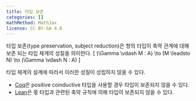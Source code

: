 ```yaml
---
title: 타입 보존
categories: []
mathMethod: MathJax
license: CC BY-SA 4.0
---
```


타입 보존(type preservation, subject reduction)은 항의 타입이 축약 관계에 대해 보존 되는 타입 체계의 성질을 의미한다.
\[ (\Gamma \vdash M : A) \to (M \leadsto N) \to (\Gamma \vdash N : A) \]

타입 체계의 설계에 따라서 이러한 성질이 성립하지 않을 수 있다.

* [Coq](Coq)은 positive coinductive 타입을 사용할 경우 타입이 보존되지 않을 수 있다.
* [Lean](Lean)은 몫 타입과 관련된 축약 규칙에 의해 타입이 보존되지 않을 수 있다.
